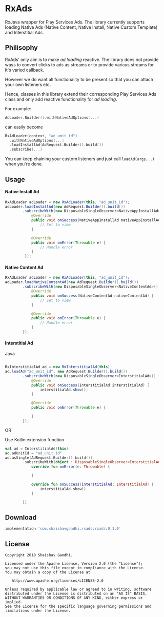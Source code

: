 # RxAds
RxJava wrapper for Play Services Ads. The library currently supports loading Native Ads (Native Content, Native Install, Native Custom Template) and Interstitial Ads.

## Philisophy
RxAds' only aim is to make _ad loading_ reactive. The library does not provide ways to convert clicks to ads as streams or to provide various streams for it's varied callback. 

However we do want all functionality to be present so that you can attach your own listeners etc. 

Hence, classes in this library extend their corresponding Play Services Ads class and only add reactive functionality for _ad loading_.


For example:
```kotlin
AdLoader.Builder().withNativeAdOptions(...)
```
can easily become
```kotlin
RxAdLoader(context, "ad_unit_id")
  .withNativeAdOptions(...)
  .loadInstallAd(AdRequest.Builder().build())
  .subscribe(...)
```
You can keep chaining your custom listeners and just call `loadAd(args...)` when you're done.

## Usage

#### Native Install Ad
```java
RxAdLoader adLoader = new RxAdLoader(this, "ad_unit_id");
adLoader.loadInstallAd(new AdRequest.Builder().build())
        .subscribeWith(new DisposableSingleObserver<NativeAppInstallAd>() {
            @Override
            public void onSuccess(NativeAppInstallAd nativeAppInstallAd) {
                // Set to view
            }

            @Override
            public void onError(Throwable e) {
                // Handle error
            }
         });
```
#### Native Content Ad
```java
RxAdLoader adLoader = new RxAdLoader(this, "ad_unit_id");
adLoader.loadNativeContentAd(new AdRequest.Builder().build())
        .subscribeWith(new DisposableSingleObserver<NativeContentAd>() {
            @Override
            public void onSuccess(NativeContentAd nativeContentAd) {
                // Set to view                
            }

            @Override
            public void onError(Throwable e) {
                // Handle error
            }
        });
```
#### Interstitial Ad
Java
```java

RxInterstitialAd ad = new RxInterstitialAd(this);
ad.loadAd("ad_unit_id", new AdRequest.Builder().build())
        .subscribeWith(new DisposableSingleObserver<InterstitialAd>() {
            @Override
            public void onSuccess(InterstitialAd interstitialAd) {
                interstitialAd.show();
            }

            @Override
            public void onError(Throwable e) {

            }
        });
```
OR

Use Kotlin extension function
```kotlin
val ad = InterstitialAd(this)
ad.adUnitId = "ad_unit_id"
ad.asSingle(AdRequest.Builder().build())
        .subscribeWith(object : DisposableSingleObserver<InterstitialAd>() {
            override fun onError(e: Throwable) {

            }

            override fun onSuccess(interstitialAd: InterstitialAd) {
                interstitialAd.show()
            }

        })
```

## Download


```groovy
implementation 'com.shaishavgandhi.rxads:rxads:0.1.0'
```

## License
    
    Copyright 2018 Shaishav Gandhi.

    Licensed under the Apache License, Version 2.0 (the "License");
    you may not use this file except in compliance with the License.
    You may obtain a copy of the License at

       http://www.apache.org/licenses/LICENSE-2.0

    Unless required by applicable law or agreed to in writing, software
    distributed under the License is distributed on an "AS IS" BASIS,
    WITHOUT WARRANTIES OR CONDITIONS OF ANY KIND, either express or implied.
    See the License for the specific language governing permissions and
    limitations under the License.


